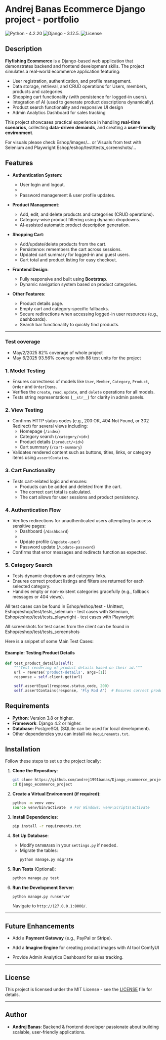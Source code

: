 # Andrej Banas Ecommerce Django project - portfolio

![Python](https://img.shields.io/badge/python-3.x-blue.svg) - 4.2.20
![Django](https://img.shields.io/badge/django-4.x-green.svg) - 3.12.5.
![License](https://img.shields.io/badge/license-MIT-yellow.svg)

## Description

**Flyfishing Ecommerce** is a Django-based web application that demonstrates backend and frontend development skills. The project simulates a real-world ecommerce application featuring:

- User registration, authentication, and profile management.
- Data storage, retrieval, and CRUD operations for Users, members, products and categories.
- Shopping cart functionality (with persistence for logged-in users).
- Integration of AI (used to generate product descriptions dynamically).
- Product search functionality and responsive UI design
- Admin Analytics Dashboard for sales tracking

This project showcases practical experience in handling **real-time scenarios**, collecting **data-driven demands**, and creating a **user-friendly environment**.

For visuals please check 
Eshop/images/...
or 
Visuals from test with Selenium and Playwright
Eshop/eshop/test/tests_screenshots/...

## Features

- **Authentication System**:
  - User login and logout.
  - 
  - Password management & user profile updates.

- **Product Management**:
  - Add, edit, and delete products and categories (CRUD operations).
  - Category-wise product filtering using dynamic dropdowns.
  - AI-assisted automatic product description generation.
    
- **Shopping Cart**:
  - Add/update/delete products from the cart.
  - Persistence: remembers the cart across sessions.
  - Updated cart summary for logged-in and guest users.
  - Cart total and product listing for easy checkout.

- **Frontend Design**:
  - Fully responsive and built using **Bootstrap**.
  - Dynamic navigation system based on product categories.
 
- **Other Features**:
  - Product details page.
  - Empty cart and category-specific fallbacks.
  - Secure redirections when accessing logged-in user resources (e.g., dashboards).
  - Search bar functionality to quickly find products.

---
###  **Test coverage**
- May/2/2025 82% coverage of whole project
- May 6/2025 93.56% coverage with 88 test units for the project

### 1. **Model Testing**
- Ensures correctness of models like `User`, `Member`, `Category`, `Product`,  `Order` and `OrderItems`.
- Verifies the `create`, `read`, `update`, and `delete` operations for all models.
- Tests string representations (`__str__`) for clarity in admin panels.

### 2. **View Testing**
- Confirms HTTP status codes (e.g., 200 OK, 404 Not Found, or 302 Redirect) for several views including:
  - Homepage (`/index`)
  - Category search (`/category/<id>`)
  - Product details (`/product/<id>`)
  - Cart summary (`/cart-summary`)
- Validates rendered content such as buttons, titles, links, or category items using `assertContains`.

### 3. **Cart Functionality**
- Tests cart-related logic and ensures:
  - Products can be added and deleted from the cart.
  - The correct cart total is calculated.
  - The cart allows for user sessions and product persistency.

### 4. **Authentication Flow**
- Verifies redirections for unauthenticated users attempting to access sensitive pages:
  - Dashboard (`/dashboard`)
  - 
  - Update profile (`/update-user`)
  - Password update (`/update-password`)
- Confirms that error messages and redirects function as expected.

### 5. **Category Search**
- Tests dynamic dropdowns and category links.
- Ensures correct product listings and filters are returned for each selected category.
- Handles empty or non-existent categories gracefully (e.g., fallback messages or 404 views).

All test cases can be found in 
Eshop/eshop/test - Unittest, 
Eshop/eshop/test/tests_selenium - test cases with Selenium, 
Eshop/eshop/test/tests_playwright - test cases with Playwright

All screenshots for test cases from the client can be found in Eshop/eshop/test/tests_screenshots

Here is a snippet of some Main Test Cases:

#### Example: Testing Product Details
```python
def test_product_details(self):
    """Test rendering of product details based on their id."""
    url = reverse('product-details', args=[1])
    response = self.client.get(url)

    self.assertEqual(response.status_code, 200)
    self.assertContains(response, 'Fly Rod A')  # Ensures correct product renders
```

## Requirements

- **Python**: Version 3.8 or higher.
- **Framework**: Django 4.2 or higher.
- **Database**: PostgreSQL (SQLite can be used for local development).
- Other dependencies you can install via `Requirements.txt`.



## Installation

Follow these steps to set up the project locally:

1. **Clone the Repository**:
   ```bash
   git clone https://github.com/andrej1991banas/Django_ecommerce_project.git
   cd Django_ecommerce_project
   ```

2. **Create a Virtual Environment (if required)**:
   ```bash
   python -m venv venv
   source venv/bin/activate  # For Windows: venv\Scripts\activate
   ```

3. **Install Dependencies**:
   ```bash
   pip install -r requirements.txt
   ```

4. **Set Up Database**:
   - Modify `DATABASES` in your `settings.py` if needed.
   - Migrate the tables:
     ```bash
     python manage.py migrate
     ```

5. **Run Tests** (Optional):
   ```bash
   python manage.py test
   ```

6. **Run the Development Server**:
   ```bash
   python manage.py runserver
   ```

   Navigate to `http://127.0.0.1:8000/`.

---


## Future Enhancements

- Add a **Payment Gateway** (e.g., PayPal or Stripe).
- Add a **Imagine Engine** for creating product images with AI tool ComfyUI

- Provide Admin Analytics Dashboard for sales tracking.

---

## License

This project is licensed under the MIT License - see the [LICENSE](LICENSE) file for details.

---

## Author

- **Andrej Banas**: Backend & frontend developer passionate about building scalable, user-friendly applications.
